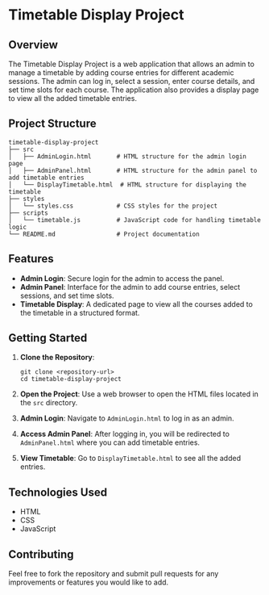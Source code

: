 # Timetable Display Project

## Overview
The Timetable Display Project is a web application that allows an admin to manage a timetable by adding course entries for different academic sessions. The admin can log in, select a session, enter course details, and set time slots for each course. The application also provides a display page to view all the added timetable entries.

## Project Structure
```
timetable-display-project
├── src
│   ├── AdminLogin.html       # HTML structure for the admin login page
│   ├── AdminPanel.html       # HTML structure for the admin panel to add timetable entries
│   └── DisplayTimetable.html  # HTML structure for displaying the timetable
├── styles
│   └── styles.css            # CSS styles for the project
├── scripts
│   └── timetable.js          # JavaScript code for handling timetable logic
└── README.md                 # Project documentation
```

## Features
- **Admin Login**: Secure login for the admin to access the panel.
- **Admin Panel**: Interface for the admin to add course entries, select sessions, and set time slots.
- **Timetable Display**: A dedicated page to view all the courses added to the timetable in a structured format.

## Getting Started
1. **Clone the Repository**: 
   ```
   git clone <repository-url>
   cd timetable-display-project
   ```

2. **Open the Project**: Use a web browser to open the HTML files located in the `src` directory.

3. **Admin Login**: Navigate to `AdminLogin.html` to log in as an admin.

4. **Access Admin Panel**: After logging in, you will be redirected to `AdminPanel.html` where you can add timetable entries.

5. **View Timetable**: Go to `DisplayTimetable.html` to see all the added entries.

## Technologies Used
- HTML
- CSS
- JavaScript

## Contributing
Feel free to fork the repository and submit pull requests for any improvements or features you would like to add.